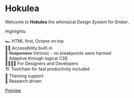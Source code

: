 # Hokulea

Welcome to **Hokulea** the whimsical _Design System_ for _Ember_.

Highlights:

🏎 HTML first, Octane on top<br>
🧑‍🦽 Accessibility built-in<br>
📐 ~~Responsive~~ Intrinsic - no breakpoints were harmed<br>
🌿 Adaptive through logical CSS<br>
🧑‍🎨🧑‍💻 For Designers _and_ Developers<br>
🏗 Toolchain for fast productivity included<br>
🎨 Theming support<br>
🧪 Research driven<br>

[Preview](https://hokulea.netlify.app)
